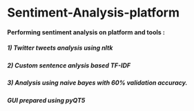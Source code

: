 # Sentiment-Analysis-platform
#### Performing sentiment analysis on platform and tools :
##### 1) Twitter tweets analysis using nltk
##### 2) Custom sentence anlysis based TF-IDF
##### 3) Analysis using naive bayes with 60% validation accuracy.
##### GUI prepared using pyQT5
